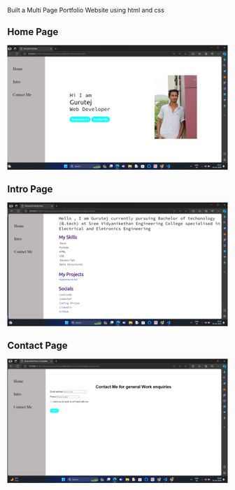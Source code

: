 Built a Multi Page Portfolio Website using html and css

## Home Page

![Home image](/3.%20Javascript/Personal%20Portfolio/resources/md/home.png)

## Intro Page

![Intro page](/3.%20Javascript/Personal%20Portfolio/resources/md/intro.png)

## Contact Page

![Contact Page](/3.%20Javascript/Personal%20Portfolio/resources/md/contact.png)